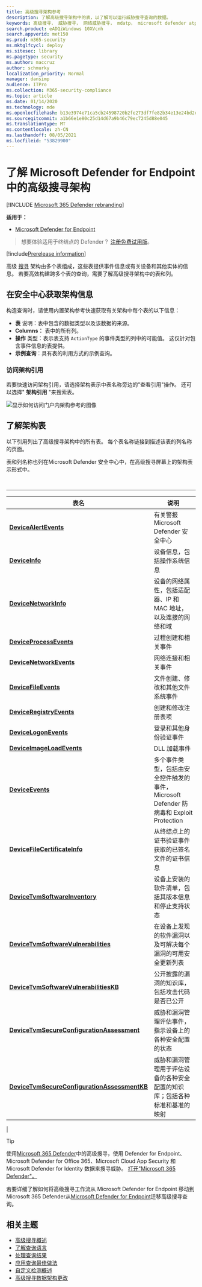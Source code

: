 ```yaml
---
title: 高级搜寻架构参考
description: 了解高级搜寻架构中的表，以了解可以运行威胁搜寻查询的数据。
keywords: 高级搜寻， 威胁搜寻， 网络威胁搜寻， mdatp， microsoft defender atp， 适用于终结点的 microsoft defender， wdatp 搜索， 查询， 遥测， 架构参考， kusto， 表， 数据
search.product: eADQiWindows 10XVcnh
search.appverid: met150
ms.prod: m365-security
ms.mktglfcycl: deploy
ms.sitesec: library
ms.pagetype: security
ms.author: maccruz
author: schmurky
localization_priority: Normal
manager: dansimp
audience: ITPro
ms.collection: M365-security-compliance
ms.topic: article
ms.date: 01/14/2020
ms.technology: mde
ms.openlocfilehash: b13e3974e71ca5cb24598720b2fe273df7fe82b34e13e24bd2ed53e926c519ba
ms.sourcegitcommit: a1b66e1e80c25d14d67a9b46c79ec7245d88e045
ms.translationtype: MT
ms.contentlocale: zh-CN
ms.lasthandoff: 08/05/2021
ms.locfileid: "53829900"
---
```

# <a name="understand-the-advanced-hunting-schema-in-microsoft-defender-for-endpoint"></a>了解 Microsoft Defender for Endpoint 中的高级搜寻架构

[!INCLUDE [Microsoft 365 Defender rebranding](../../includes/microsoft-defender.md)]

**适用于：**
- [Microsoft Defender for Endpoint](https://go.microsoft.com/fwlink/?linkid=2154037)

> 想要体验适用于终结点的 Defender？ [注册免费试用版](https://signup.microsoft.com/create-account/signup?products=7f379fee-c4f9-4278-b0a1-e4c8c2fcdf7e&ru=https://aka.ms/MDEp2OpenTrial?ocid=docs-wdatp-advancedhuntingref-abovefoldlink)。

[!include[Prerelease information](../../includes/prerelease.md)]

高级 [搜寻](advanced-hunting-overview.md) 架构由多个表组成，这些表提供事件信息或有关设备和其他实体的信息。 若要高效构建跨多个表的查询，需要了解高级搜寻架构中的表和列。

## <a name="get-schema-information-in-the-security-center"></a>在安全中心获取架构信息

构造查询时，请使用内置架构参考快速获取有关架构中每个表的以下信息：

- **表** 说明：表中包含的数据类型以及该数据的来源。
- **Columns：** 表中的所有列。
- **操作** 类型：表示表支持 `ActionType` 的事件类型的列中的可能值。 这仅针对包含事件信息的表提供。
- **示例查询**：具有表的利用方式的示例查询。

### <a name="access-the-schema-reference"></a>访问架构引用

若要快速访问架构引用，请选择架构表示中表名称旁边的"查看引用"操作。 还可以选择" **架构引用** "来搜索表。

![显示如何访问门户内架构参考的图像](images/ah-reference.png)

## <a name="learn-the-schema-tables"></a>了解架构表

以下引用列出了高级搜寻架构中的所有表。 每个表名称链接到描述该表的列名称的页面。

表和列名称也列在Microsoft Defender 安全中心中，在高级搜寻屏幕上的架构表示形式中。

<br>

****

|表名|说明|
|---|---|
|**[DeviceAlertEvents](advanced-hunting-devicealertevents-table.md)**|有关警报Microsoft Defender 安全中心|
|**[DeviceInfo](advanced-hunting-deviceinfo-table.md)**|设备信息，包括操作系统信息|
|**[DeviceNetworkInfo](advanced-hunting-devicenetworkinfo-table.md)**|设备的网络属性，包括适配器、IP 和 MAC 地址，以及连接的网络和域|
|**[DeviceProcessEvents](advanced-hunting-deviceprocessevents-table.md)**|过程创建和相关事件|
|**[DeviceNetworkEvents](advanced-hunting-devicenetworkevents-table.md)**|网络连接和相关事件|
|**[DeviceFileEvents](advanced-hunting-devicefileevents-table.md)**|文件创建、修改和其他文件系统事件|
|**[DeviceRegistryEvents](advanced-hunting-deviceregistryevents-table.md)**|创建和修改注册表项|
|**[DeviceLogonEvents](advanced-hunting-devicelogonevents-table.md)**|登录和其他身份验证事件|
|**[DeviceImageLoadEvents](advanced-hunting-deviceimageloadevents-table.md)**|DLL 加载事件|
|**[DeviceEvents](advanced-hunting-deviceevents-table.md)**|多个事件类型，包括由安全控件触发的事件，Microsoft Defender 防病毒和 Exploit Protection|
|**[DeviceFileCertificateInfo](advanced-hunting-devicefilecertificateinfo-table.md)**|从终结点上的证书验证事件获取的已签名文件的证书信息|
|**[DeviceTvmSoftwareInventory](advanced-hunting-devicetvmsoftwareinventory-table.md)**|设备上安装的软件清单，包括其版本信息和停止支持状态|
|**[DeviceTvmSoftwareVulnerabilities](advanced-hunting-devicetvmsoftwarevulnerabilities-table.md)**|在设备上发现的软件漏洞以及可解决每个漏洞的可用安全更新列表|
|**[DeviceTvmSoftwareVulnerabilitiesKB](advanced-hunting-devicetvmsoftwarevulnerabilitieskb-table.md)**|公开披露的漏洞的知识库，包括攻击代码是否已公开|
|**[DeviceTvmSecureConfigurationAssessment](advanced-hunting-devicetvmsecureconfigurationassessment-table.md)**|威胁和漏洞管理评估事件，指示设备上的各种安全配置的状态|
|**[DeviceTvmSecureConfigurationAssessmentKB](advanced-hunting-devicetvmsecureconfigurationassessmentkb-table.md)**|威胁和漏洞管理用于评估设备的各种安全配置的知识库；包括各种标准和基准的映射|
|

> [!TIP]
> 使用[Microsoft 365 Defender](/microsoft-365/security/defender/advanced-hunting-overview)中的高级搜寻，使用 Defender for Endpoint、Microsoft Defender for Office 365、Microsoft Cloud App Security 和 Microsoft Defender for Identity 数据来搜寻威胁。 [打开"Microsoft 365 Defender"。](/microsoft-365/security/defender/m365d-enable)

若要详细了解如何将高级搜寻工作流从 Microsoft Defender for Endpoint 移动到 Microsoft 365 Defender从[Microsoft Defender for Endpoint](/microsoft-365/security/defender/advanced-hunting-migrate-from-mde)迁移高级搜寻查询。

## <a name="related-topics"></a>相关主题

- [高级搜寻概述](advanced-hunting-overview.md)
- [了解查询语言](advanced-hunting-query-language.md)
- [处理查询结果](advanced-hunting-query-results.md)
- [应用查询最佳做法](advanced-hunting-best-practices.md)
- [自定义检测概述](overview-custom-detections.md)
- [高级搜寻数据架构更改](https://techcommunity.microsoft.com/t5/microsoft-defender-atp/advanced-hunting-data-schema-changes/ba-p/1043914)
